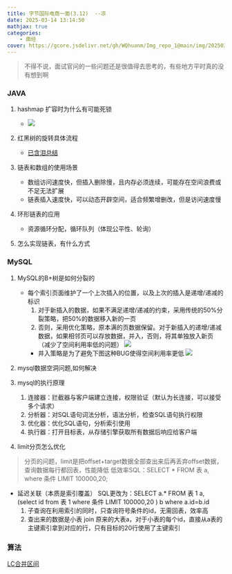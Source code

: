 ```yaml
---
title: 字节国际电商一面(3.12)  --凉
date: 2025-03-14 13:14:50
mathjax: true
categories: 
    - 面经
cover: https://gcore.jsdelivr.net/gh/WQhuanm/Img_repo_1@main/img/202503142114954.png
---
```


> 不得不说，面试官问的一些问题还是很值得去思考的，有些地方平时真的没有想到啊

### JAVA
1. hashmap 扩容时为什么有可能死锁
    + ![](https://gcore.jsdelivr.net/gh/WQhuanm/Img_repo_1@main/img/202503141622646.png)

1. 红黑树的旋转具体流程
    + [已含泪总结](https://wqhuanm.github.io/Issue_Blog/2025/03/13/15_%E4%B8%8B%E6%AC%A1%E8%A6%81%E6%98%AF%E9%9D%A2%E8%AF%95%E5%AE%98%E8%BF%98%E6%8B%B7%E6%89%93%E6%88%91%E7%BA%A2%E9%BB%91%E6%A0%91%E7%9A%84%E5%AE%9E%E7%8E%B0%EF%BC%8C%E6%88%91%E5%B0%B1%E8%A6%81%E6%8E%8F%E5%87%BA%E8%BF%99%E4%B8%AA%E4%BA%86%EF%BC%81%EF%BC%81%EF%BC%81/)

1. 链表和数组的使用场景
    + 数组访问速度快，但插入删除慢，且内存必须连续，可能存在空间浪费或不足无法扩展
    + 链表插入速度快，可以动态开辟空间，适合频繁增删改，但是访问速度慢


1. 环形链表的应用
    + 资源循环分配，循环队列（体现公平性、轮询）

1. 怎么实现链表，有什么方式
### MySQL
1. MySQL的B+树是如何分裂的
    + 每个索引页面维护了一个上次插入的位置，以及上次的插入是递增/递减的标识
        1. 对于新插入的数据，如果不满足递增/递减的约束，采用传统的50%分裂策略，把50%的数据移入新的一页
        1. 否则，采用优化策略，原本满的页数据保留。对于新插入的递增/递减数据，如果相邻页可以存放数据，并入，否则，将其单独放入新页（减少了空间利用率低的问题）
        ![](https://gcore.jsdelivr.net/gh/WQhuanm/Img_repo_1@main/img/202503141917137.png)
        + 并入策略是为了避免下图这种BUG使得空间利用率更低
        ![](https://gcore.jsdelivr.net/gh/WQhuanm/Img_repo_1@main/img/202503141919125.png)
1. mysql数据空洞问题,如何解决
1. mysql的执行原理
    1. 连接器：拦截器与客户端建立连接，权限验证（默认为长连接，可以接受多个请求）
    1. 分析器：对SQL语句词法分析，语法分析，检查SQL语句执行权限
    1. 优化器：优化SQL语句，分析索引使用
    1. 执行器：打开目标表，从存储引擎获取所有数据后响应给客户端

1. limit分页怎么优化
> 分页的问题，limit是把offset+target数据全部查出来后再丢弃offset数据，查询数据每行都回表，性能降低
低效率SQL：SELECT * FROM 表 a,  where 条件 LIMIT 100000,20;
+ 延迟关联（本质是索引覆盖）
    SQL更改为：SELECT a.* FROM 表 1 a, (select id from 表 1 where 条件 LIMIT 100000,20 ) b where a.id=b.id
    1. 子查询在利用索引的同时，只查询符号条件的id，无需回表，效率高 
    1. 查出来的数据是小表 join 原来的大表a，对于小表的每个id，直接从a表的主键索引拿到对应的行，只有目标的20行使用了主键索引

### 算法
[LC合并区间](https://leetcode.cn/problems/merge-intervals/description/?envType=study-plan-v2&envId=top-interview-150)



